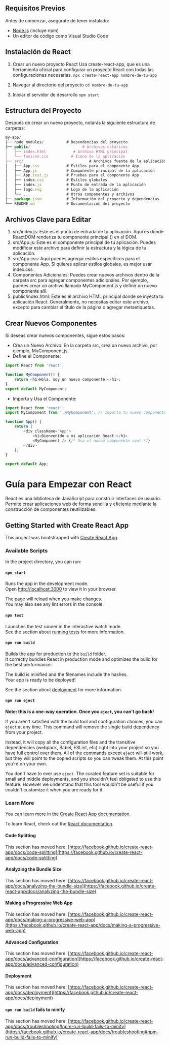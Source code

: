 ## Requisitos Previos

Antes de comenzar, asegúrate de tener instalado:

-  [Node.js](https://nodejs.org/en) (incluye npm)
- Un editor de código como Visual Studio Code

## Instalación de React
                
1. Crear un nuevo proyecto React Usa create-react-app, que es una herramienta oficial para configurar un proyecto React con todas las configuraciones necesarias.
`npx create-react-app nombre-de-tu-app`

2. Navegar al directorio del proyecto
`cd nombre-de-tu-app`
3. Iniciar el servidor de desarrollo
`npm start`

## Estructura del Proyecto
Después de crear un nuevo proyecto, notarás la siguiente estructura de carpetas:
```javascript
my-app/
├── node_modules/          # Dependencias del proyecto
├── public/              		  # Archivos estáticos
│   ├── index.html       	  # Archivo HTML principal
│   └── favicon.ico   	     # Icono de la aplicación
├── src/                  			 # Archivos fuente de la aplicación
│   ├── App.css            # Estilos para el componente App
│   ├── App.js             # Componente principal de la aplicación
│   ├── App.test.js        # Pruebas para el componente App
│   ├── index.css          # Estilos globales
│   ├── index.js           # Punto de entrada de la aplicación
│   ├── logo.svg           # Logo de la aplicación
│   └── ...                # Otros componentes y archivos
├── package.json           # Información del proyecto y dependencias
└── README.md              # Documentación del proyecto

```
## Archivos Clave para Editar
1. src/index.js:
Este es el punto de entrada de tu aplicación. Aquí es donde ReactDOM renderiza tu componente principal (<App />) en el DOM.
2. src/App.js:
Este es el componente principal de tu aplicación. Puedes modificar este archivo para definir la estructura y la lógica de tu aplicación.
3. src/App.css:
Aquí puedes agregar estilos específicos para el componente App. Si quieres aplicar estilos globales, es mejor usar index.css.
4. Componentes Adicionales:
Puedes crear nuevos archivos dentro de la carpeta src para agregar componentes adicionales. Por ejemplo, puedes crear un archivo llamado MyComponent.js y definir un nuevo componente allí.
5. public/index.html:
Este es el archivo HTML principal donde se inyecta tu aplicación React. Generalmente, no necesitas editar este archivo, excepto para cambiar el título de la página o agregar metaetiquetas.

## Crear Nuevos Componentes
Si deseas crear nuevos componentes, sigue estos pasos:
* Crea un Nuevo Archivo:
En la carpeta src, crea un nuevo archivo, por ejemplo, MyComponent.js.
* Define el Componente:

```javascript
import React from 'react';

function MyComponent() {
    return <h1>Hola, soy un nuevo componente!</h1>;
}
export default MyComponent;
```
* Importa y Usa el Componente:

```javascript
import React from 'react';
import MyComponent from './MyComponent'; // Importa tu nuevo componente

function App() {
    return (
        <div className="App">
            <h1>Bienvenido a mi aplicación React!</h1>
            <MyComponent /> {/* Usa el nuevo componente aquí */}
        </div>
    );
}

export default App;
```

# Guía para Empezar con React
React es una biblioteca de JavaScript para construir interfaces de usuario. Permite crear aplicaciones web de forma sencilla y eficiente mediante la construcción de componentes reutilizables.

## Getting Started with Create React App

This project was bootstrapped with [Create React App](https://github.com/facebook/create-react-app).

### Available Scripts

In the project directory, you can run:

#### `npm start`

Runs the app in the development mode.\
Open [http://localhost:3000](http://localhost:3000) to view it in your browser.

The page will reload when you make changes.\
You may also see any lint errors in the console.

#### `npm test`

Launches the test runner in the interactive watch mode.\
See the section about [running tests](https://facebook.github.io/create-react-app/docs/running-tests) for more information.

#### `npm run build`

Builds the app for production to the `build` folder.\
It correctly bundles React in production mode and optimizes the build for the best performance.

The build is minified and the filenames include the hashes.\
Your app is ready to be deployed!

See the section about [deployment](https://facebook.github.io/create-react-app/docs/deployment) for more information.

#### `npm run eject`

**Note: this is a one-way operation. Once you `eject`, you can't go back!**

If you aren't satisfied with the build tool and configuration choices, you can `eject` at any time. This command will remove the single build dependency from your project.

Instead, it will copy all the configuration files and the transitive dependencies (webpack, Babel, ESLint, etc) right into your project so you have full control over them. All of the commands except `eject` will still work, but they will point to the copied scripts so you can tweak them. At this point you're on your own.

You don't have to ever use `eject`. The curated feature set is suitable for small and middle deployments, and you shouldn't feel obligated to use this feature. However we understand that this tool wouldn't be useful if you couldn't customize it when you are ready for it.

### Learn More

You can learn more in the [Create React App documentation](https://facebook.github.io/create-react-app/docs/getting-started).

To learn React, check out the [React documentation](https://reactjs.org/).

#### Code Splitting

This section has moved here: [https://facebook.github.io/create-react-app/docs/code-splitting](https://facebook.github.io/create-react-app/docs/code-splitting)

#### Analyzing the Bundle Size

This section has moved here: [https://facebook.github.io/create-react-app/docs/analyzing-the-bundle-size](https://facebook.github.io/create-react-app/docs/analyzing-the-bundle-size)

#### Making a Progressive Web App

This section has moved here: [https://facebook.github.io/create-react-app/docs/making-a-progressive-web-app](https://facebook.github.io/create-react-app/docs/making-a-progressive-web-app)

#### Advanced Configuration

This section has moved here: [https://facebook.github.io/create-react-app/docs/advanced-configuration](https://facebook.github.io/create-react-app/docs/advanced-configuration)

#### Deployment

This section has moved here: [https://facebook.github.io/create-react-app/docs/deployment](https://facebook.github.io/create-react-app/docs/deployment)

#### `npm run build` fails to minify

This section has moved here: [https://facebook.github.io/create-react-app/docs/troubleshooting#npm-run-build-fails-to-minify](https://facebook.github.io/create-react-app/docs/troubleshooting#npm-run-build-fails-to-minify)
